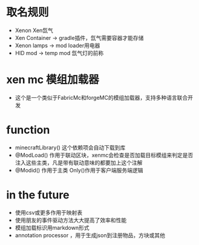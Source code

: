 # 取名规则
- Xenon Xen氙气
- Xen Container -> gradle插件，氙气需要容器才能存储
- Xenon lamps -> mod loader用电器
- HID mod -> temp mod 氙气灯的前称
# xen mc 模组加载器
- 这个是一个类似于FabricMc和forgeMC的模组加载器，支持多种语言联合开发
# function
- minecraftLibrary() 这个依赖项会自动下载到库
- @ModLoad() 作用于联动区块，xenmc会检查是否加载目标模组来判定是否注入这些主类，凡是带有联动意味的都要加上这个注解
- @Modid() 作用于主类 Only()作用于客户端服务端逻辑
# in the future
- 使用csv或更多作用于映射表
- 使用朋友的事件驱动方法大大提高了效率和性能
- 模组加载标识用markdown形式
- annotation processor ，用于生成json到注册物品，方块或其他